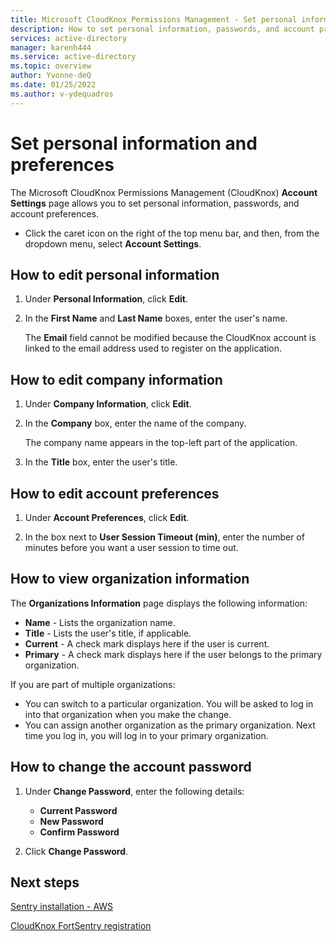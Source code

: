 ```yaml
---
title: Microsoft CloudKnox Permissions Management - Set personal information and preferences
description: How to set personal information, passwords, and account preferences in the Account Settings dashboard in CloudKnox Permissions Management.
services: active-directory
manager: karenh444
ms.service: active-directory
ms.topic: overview
author: Yvonne-deQ
ms.date: 01/25/2022
ms.author: v-ydequadros
---
```


# Set personal information and preferences

The Microsoft CloudKnox Permissions Management (CloudKnox) **Account Settings** page allows you to set personal information, passwords, and account preferences.

- Click the caret icon on the right of the top menu bar, and then, from the dropdown menu, select **Account Settings**.

## How to edit personal information

1. Under **Personal Information**, click **Edit**.

2. In the **First Name** and **Last Name** boxes, enter the user's name. 

     The **Email** field cannot be modified because the CloudKnox account is linked to the email address used to register on the application.

## How to edit company information

1. Under **Company Information**, click **Edit**.

2. In the **Company** box, enter the name of the company. 

     The company name appears in the top-left part of the application.

3. In the **Title** box, enter the user's title.

## How to edit account preferences

1. Under **Account Preferences**, click **Edit**.

2. In the box next to **User Session Timeout (min)**, enter the number of minutes before you want a user session to time out.

## How to view organization information

The **Organizations Information** page displays the following information:

- **Name** - Lists the organization name.
- **Title** - Lists the user's title, if applicable.
- **Current** - A check mark displays here if the user is current.
- **Primary** - A check mark displays here if the user belongs to the primary organization.

If you are part of multiple organizations:

- You can switch to a particular organization. You will be asked to log in into that organization when you make the change.
- You can assign another organization as the primary organization. Next time you log in, you will log in to your primary organization.

## How to change the account password

1. Under **Change Password**, enter the following details:

      - **Current Password**
      - **New Password**
      - **Confirm Password**

2. Click **Change Password**.

## Next steps

[Sentry installation - AWS](https://docs.cloudknox.io/Product%20Documentation%2098db130474114c96be4b3c4f27a0b297/Sentry%20Installation%20-%20AWS%20bef8e66cf2834aa69867b628f4b0a203.html)

[CloudKnox FortSentry registration](https://docs.cloudknox.io/Product%20Documentation%2098db130474114c96be4b3c4f27a0b297/CloudKnox%20FortSentry%20Registration%20f9f85592b2cf48aca0c0effd604a0827.html)

